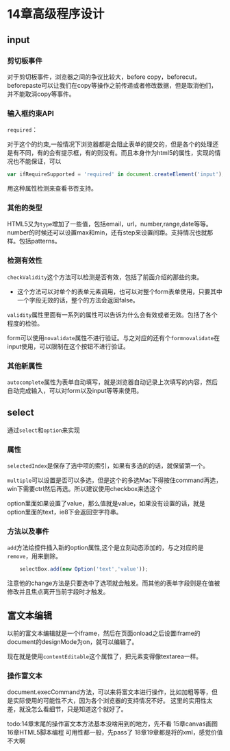 # 14章高级程序设计
## input
### 剪切板事件
对于剪切板事件，浏览器之间的争议比较大，before copy，beforecut，beforepaste可以让我们在copy等操作之前传递或者修改数据，但是取消他们，并不能取消copy等事件。

### 输入框约束API
`required`：

对于这个的约束,一般情况下浏览器都是会阻止表单的提交的，但是各个的处理还是有不同，有的会有提示框，有的则没有。而且本身作为html5的属性，实现的情况也不能保证，可以

```javascript
var ifRequireSupported = 'required' in document.createElement('input');
```

用这种属性检测来查看书否支持。

### 其他的类型
HTML5又为`type`增加了一些值，包括email，url，number,range,date等等。number的时候还可以设置max和min，还有step来设置间距。支持情况也就那样。包括patterns。

### 检测有效性
`checkValidity`这个方法可以检测是否有效，包括了前面介绍的那些约束。

- 这个方法可以对单个的表单元素调用，也可以对整个form表单使用，只要其中一个字段无效的话，整个的方法会返回false。

`validity`属性里面有一系列的属性可以告诉为什么会有效或者无效。包括了各个程度的检验。

form可以使用`novalidate`属性不进行验证。与之对应的还有个`formnovalidate`在input使用，可以限制在这个按钮不进行验证。

### 其他新属性
`autocomplete`属性为表单自动填写，就是浏览器自动记录上次填写的内容，然后自动完成输入，可以对form以及input等等来使用。

## select
通过`select`和`option`来实现

### 属性
`selectedIndex`是保存了选中项的索引，如果有多选的的话，就保留第一个。


`multiple`可以设置是否可以多选，但是这个的多选Mac下得按住command再选，win下需要ctrl然后再选。所以建议使用checkbox来选这个

option里面如果设置了value，那么值就是value，如果没有设置的话，就是option里面的text，ie8下会返回空字符串。

### 方法以及事件
`add`方法给控件插入新的option属性,这个是立刻动态添加的，与之对应的是`remove`，用来删除。

```javascript
    selectBox.add(new Option('text','value'));
```

注意他的change方法是只要选中了选项就会触发。而其他的表单字段则是在值被修改并且焦点离开当前字段时才触发。

## 富文本编辑
以前的富文本编辑就是一个iframe，然后在页面onload之后设置iframe的document的designMode为on，就可以编辑了。

现在就是使用`contentEditable`这个属性了，把元素变得像textarea一样。

### 操作富文本
document.execCommand方法，可以来将富文本进行操作，比如加粗等等，但是实际使用的可能性不大，因为各个浏览器的支持情况不好。
这里的实用性太差，就没怎么看细节，只是知道这个就好了。


todo:14章末尾的操作富文本方法基本没啥用到的地方，先不看
    15章canvas画图
    16章HTML5脚本编程
    可用性都一般，先pass了
    18章19章都是将的xml，感觉价值不大啊












